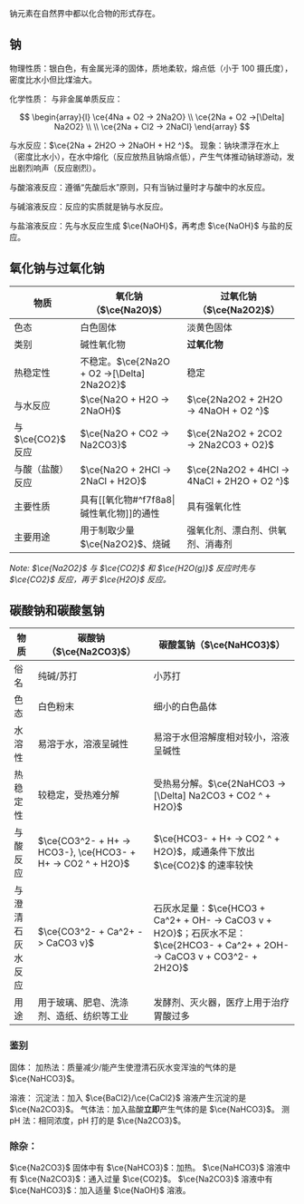 钠元素在自然界中都以化合物的形式存在。

## 钠

物理性质：银白色，有金属光泽的固体，质地柔软，熔点低（小于 $100$ 摄氏度），密度比水小但比煤油大。

化学性质：
与非金属单质反应：

$$
\begin{array}{l}
\ce{4Na + O2 -> 2Na2O} \\
\ce{2Na + O2 ->[\Delta] Na2O2} \\ \\
\ce{2Na + Cl2 -> 2NaCl}
\end{array}
$$

与水反应：$\ce{2Na + 2H2O -> 2NaOH + H2 ^}$。
现象：钠块漂浮在水上（密度比水小），在水中熔化（反应放热且钠熔点低），产生气体推动钠球游动，发出剧烈响声（反应剧烈）。

与酸溶液反应：遵循“先酸后水”原则，只有当钠过量时才与酸中的水反应。

与碱溶液反应：反应的实质就是钠与水反应。

与盐溶液反应：先与水反应生成 $\ce{NaOH}$，再考虑 $\ce{NaOH}$ 与盐的反应。

## 氧化钠与过氧化钠

| 物质               | 氧化钠（$\ce{Na2O}$）                       | 过氧化钠（$\ce{Na2O2}$）                    |
| ------------------ | ------------------------------------------- | ------------------------------------------- |
| 色态               | 白色固体                                    | 淡黄色固体                                  |
| 类别               | 碱性氧化物                                  | **过氧化物**                                |
| 热稳定性           | 不稳定。$\ce{2Na2O + O2 ->[\Delta] 2Na2O2}$ | 稳定                                        |
| 与水反应           | $\ce{Na2O + H2O -> 2NaOH}$                  | $\ce{2Na2O2 + 2H2O -> 4NaOH + O2 ^}$        |
| 与 $\ce{CO2}$ 反应 | $\ce{Na2O + CO2 -> Na2CO3}$                 | $\ce{2Na2O2 + 2CO2 -> 2Na2CO3 + O2}$        |
| 与酸（盐酸）反应   | $\ce{Na2O + 2HCl -> 2NaCl + H2O}$           | $\ce{2Na2O2 + 4HCl -> 4NaCl + 2H2O + O2 ^}$ |
| 主要性质           | 具有[[氧化物#^f7f8a8\|碱性氧化物]]的通性                        | 具有强氧化性                                |
| 主要用途           | 用于制取少量 $\ce{Na2O2}$、烧碱             | 强氧化剂、漂白剂、供氧剂、消毒剂            | 

*Note: $\ce{Na2O2}$ 与 $\ce{CO2}$ 和 $\ce{H2O(g)}$ 反应时先与 $\ce{CO2}$ 反应，再于 $\ce{H2O}$ 反应。*

## 碳酸钠和碳酸氢钠

| 物质             | 碳酸钠（$\ce{Na2CO3}$）                                     | 碳酸氢钠（$\ce{NaHCO3}$）                                                                                                   |
| ---------------- | ----------------------------------------------------------- | --------------------------------------------------------------------------------------------------------------------------- |
| 俗名             | 纯碱/苏打                                                   | 小苏打                                                                                                                      |
| 色态             | 白色粉末                                                    | 细小的白色晶体                                                                                                              |
| 水溶性           | 易溶于水，溶液呈碱性                                        | 易溶于水但溶解度相对较小，溶液呈碱性                                                                                        |
| 热稳定性         | 较稳定，受热难分解                                          | 受热易分解。$\ce{2NaHCO3 ->[\Delta] Na2CO3 + CO2 ^ + H2O}$                                                                  |
| 与酸反应         | $\ce{CO3^2- + H+ -> HCO3-}, \ce{HCO3- + H+ -> CO2 ^ + H2O}$ | $\ce{HCO3- + H+ -> CO2 ^ + H2O}$，咸通条件下放出 $\ce{CO2}$ 的速率较快                                                      |
| 与澄清石灰水反应 | $\ce{CO3^2- + Ca^2+ -> CaCO3 v}$                            | 石灰水足量：$\ce{HCO3 + Ca^2+ + OH- -> CaCO3 v + H2O}$；石灰水不足：$\ce{2HCO3- + Ca^2+ + 2OH- -> CaCO3 v + CO3^2- + 2H2O}$ |
| 用途             | 用于玻璃、肥皂、洗涤剂、造纸、纺织等工业                    | 发酵剂、灭火器，医疗上用于治疗胃酸过多                                                                                      | 

### 鉴别

固体：
加热法：质量减少/能产生使澄清石灰水变浑浊的气体的是 $\ce{NaHCO3}$。

溶液：
沉淀法：加入 $\ce{BaCl2}/\ce{CaCl2}$ 溶液产生沉淀的是 $\ce{Na2CO3}$。
气体法：加入盐酸**立即**产生气体的是 $\ce{NaHCO3}$。
测 pH 法：相同浓度，pH 打的是 $\ce{Na2CO3}$。

### 除杂：

$\ce{Na2CO3}$ 固体中有 $\ce{NaHCO3}$：加热。
$\ce{NaHCO3}$ 溶液中有 $\ce{Na2CO3}$：通入过量 $\ce{CO2}$。
$\ce{Na2CO3}$ 溶液中有 $\ce{NaHCO3}$：加入适量 $\ce{NaOH}$ 溶液。
